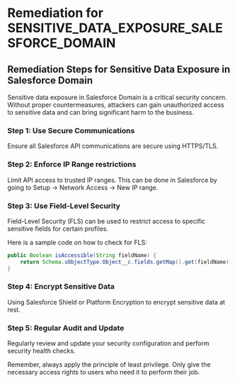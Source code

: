 # Remediation for SENSITIVE_DATA_EXPOSURE_SALESFORCE_DOMAIN

## Remediation Steps for Sensitive Data Exposure in Salesforce Domain  

Sensitive data exposure in Salesforce Domain is a critical security concern. Without proper countermeasures, attackers can gain unauthorized access to sensitive data and can bring significant harm to the business.

### Step 1: Use Secure Communications

Ensure all Salesforce API communications are secure using HTTPS/TLS.

### Step 2: Enforce IP Range restrictions

Limit API access to trusted IP ranges. This can be done in Salesforce by going to Setup -> Network Access -> New IP range.

### Step 3: Use Field-Level Security

Field-Level Security (FLS) can be used to restrict access to specific sensitive fields for certain profiles.

Here is a sample code on how to check for FLS:

```java
public Boolean isAccessible(String fieldName) {
    return Schema.sObjectType.Object__c.fields.getMap().get(fieldName).getDescribe().isAccessible();
}
```
### Step 4: Encrypt Sensitive Data

Using Salesforce Shield or Platform Encryption to encrypt sensitive data at rest.

### Step 5: Regular Audit and Update

Regularly review and update your security configuration and perform security health checks.

Remember, always apply the principle of least privilege. Only give the necessary access rights to users who need it to perform their job.